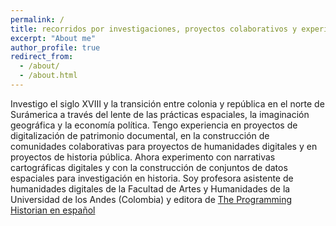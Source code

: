 ```yaml
---
permalink: /
title: recorridos por investigaciones, proyectos colaborativos y experimentos en historia y humanidades digitales
excerpt: "About me"
author_profile: true
redirect_from: 
  - /about/
  - /about.html
---
```


Investigo el siglo XVIII y la transición entre colonia y república en el norte de Surámerica a través del lente de las prácticas espaciales, la imaginación geográfica y la economía política. Tengo experiencia en proyectos de digitalización de patrimonio documental, en la construcción de comunidades colaborativas para proyectos de humanidades digitales y en proyectos de historia pública. Ahora experimento con narrativas cartográficas digitales y con la construcción de conjuntos de datos espaciales para investigación en historia. Soy profesora asistente de humanidades digitales de la Facultad de Artes y Humanidades de la Universidad de los Andes (Colombia) y editora de [The Programming Historian en español](www.programminghistorian.org/es)


